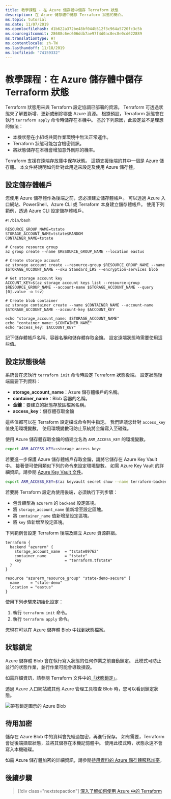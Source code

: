 ```yaml
---
title: 教學課程 - 在 Azure 儲存體中儲存 Terraform 狀態
description: 在 Azure 儲存體中儲存 Terraform 狀態的簡介。
ms.topic: tutorial
ms.date: 11/07/2019
ms.openlocfilehash: d1b622a372be48bf044b512f3c964a5720fc3c5b
ms.sourcegitcommit: 28688c6ec606ddb7ae97f4d0ac0ec8e0cd622889
ms.translationtype: HT
ms.contentlocale: zh-TW
ms.lasthandoff: 11/18/2019
ms.locfileid: "74159332"
---
```

# <a name="tutorial-store-terraform-state-in-azure-storage"></a>教學課程：在 Azure 儲存體中儲存 Terraform 狀態

Terraform 狀態用來與 Terraform 設定協調已部署的資源。 Terraform 可透過狀態來了解要新增、更新或刪除哪些 Azure 資源。 根據預設，Terraform 狀態會在執行 `terraform apply` 命令時儲存在本機中。 基於下列原因，此設定並不是理想的做法：

- 本機狀態在小組或共同作業環境中無法正常運作。
- Terraform 狀態可能包含機密資訊。
- 將狀態儲存在本機會增加意外刪除的機率。

Terraform 支援在遠端存放庫中保存狀態。 這類支援後端的其中一個是 Azure 儲存體。 本文件將說明如何針對此用途來設定及使用 Azure 儲存體。

## <a name="configure-storage-account"></a>設定儲存體帳戶

您使用 Azure 儲存體作為後端之前，您必須建立儲存體帳戶。 可以透過 Azure 入口網站、PowerShell、Azure CLI 或 Terraform 本身建立儲存體帳戶。 使用下列範例，透過 Azure CLI 設定儲存體帳戶。

```azurecli
#!/bin/bash

RESOURCE_GROUP_NAME=tstate
STORAGE_ACCOUNT_NAME=tstate$RANDOM
CONTAINER_NAME=tstate

# Create resource group
az group create --name $RESOURCE_GROUP_NAME --location eastus

# Create storage account
az storage account create --resource-group $RESOURCE_GROUP_NAME --name $STORAGE_ACCOUNT_NAME --sku Standard_LRS --encryption-services blob

# Get storage account key
ACCOUNT_KEY=$(az storage account keys list --resource-group $RESOURCE_GROUP_NAME --account-name $STORAGE_ACCOUNT_NAME --query [0].value -o tsv)

# Create blob container
az storage container create --name $CONTAINER_NAME --account-name $STORAGE_ACCOUNT_NAME --account-key $ACCOUNT_KEY

echo "storage_account_name: $STORAGE_ACCOUNT_NAME"
echo "container_name: $CONTAINER_NAME"
echo "access_key: $ACCOUNT_KEY"
```

記下儲存體帳戶名稱、容器名稱和儲存體存取金鑰。 設定遠端狀態時需要使用這些值。

## <a name="configure-state-back-end"></a>設定狀態後端

系統會在您執行 `terraform init` 命令時設定 Terraform 狀態後端。 設定狀態後端需要下列資料：

- **storage_account_name**：Azure 儲存體帳戶的名稱。
- **container_name**：Blob 容器的名稱。
- **金鑰**：要建立的狀態存放區檔案名稱。
- **access_key**：儲存體存取金鑰

這些值都可以在 Terraform 設定檔或命令列中指定。 我們建議您針對 `access_key` 值使用環境變數。 使用環境變數可防止系統將金鑰寫入至磁碟。

使用 Azure 儲存體存取金鑰的值建立名為 `ARM_ACCESS_KEY` 的環境變數。

```bash
export ARM_ACCESS_KEY=<storage access key>
```

若要進一步保護 Azure 儲存體帳戶存取金鑰，請將它儲存在 Azure Key Vault 中。 接著便可使用類似下列的命令來設定環境變數。 如需 Azure Key Vault 的詳細資訊，請參閱 [Azure Key Vault 文件](../key-vault/quick-create-cli.md)。

```bash
export ARM_ACCESS_KEY=$(az keyvault secret show --name terraform-backend-key --vault-name myKeyVault --query value -o tsv)
```

若要將 Terraform 設定為使用後端，必須執行下列步驟：
- 包含類型為 `azurerm` 的 `backend` 設定區塊。
- 將 `storage_account_name` 值新增至設定區塊。
- 將 `container_name` 值新增至設定區塊。
- 將 `key` 值新增至設定區塊。

下列範例會設定 Terraform 後端及建立 Azure 資源群組。

```hcl
terraform {
  backend "azurerm" {
    storage_account_name  = "tstate09762"
    container_name        = "tstate"
    key                   = "terraform.tfstate"
  }
}

resource "azurerm_resource_group" "state-demo-secure" {
  name     = "state-demo"
  location = "eastus"
}
```

使用下列步驟來初始化設定：

1. 執行 `terraform init` 命令。
1. 執行 `terraform apply` 命令。

您現在可以在 Azure 儲存體 Blob 中找到狀態檔案。

## <a name="state-locking"></a>狀態鎖定

Azure 儲存體 Blob 會在執行寫入狀態的任何作業之前自動鎖定。 此模式可防止並行的狀態作業，並行作業可能會導致損毀。 

如需詳細資訊，請參閱 Terraform 文件中的[「狀態鎖定」](https://www.terraform.io/docs/state/locking.html)。

透過 Azure 入口網站或其他 Azure 管理工具檢查 Blob 時，您可以看到鎖定狀態。

![帶有鎖定圖示的 Azure Blob](media/terraform-backend/lock.png)

## <a name="encryption-at-rest"></a>待用加密

儲存在 Azure Blob 中的資料會先經過加密，再進行保存。 如有需要，Terraform 會從後端擷取狀態，並將其儲存在本機記憶體中。 使用此模式時，狀態永遠不會寫入本機磁碟。

如需 Azure 儲存體加密的詳細資訊，請參閱[待用資料的 Azure 儲存體服務加密](../storage/common/storage-service-encryption.md)。

## <a name="next-steps"></a>後續步驟

> [!div class="nextstepaction"] 
> [深入了解如何使用 Azure 中的 Terraform](/azure/terraform)
